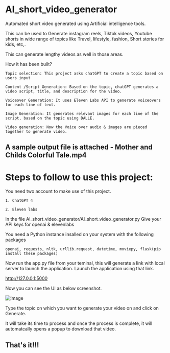 # AI_short_video_generator
Automated short video generated using Artificial intelligence tools.

This can be used to Generate instagram reels, Tiktok videos, Youtube shorts in wide range of topics like Travel, lifestyle, fashion, Short stories for kids, etc,.

This can generate lengthy videos as well in those areas.

How it has been built?

    Topic selection: This project asks chatGPT to create a topic based on users input
    
    Content /Script Generation: Based on the topic, chatGPT generates a video script, title, and description for the video.
    
    Voiceover Generation: It uses Eleven Labs API to generate voiceovers for each line of text.
    
    Image Generation: It generates relevant images for each line of the script, based on the topic using DALLE.
    
    Video generation: Now the Voice over audio & images are pieced together to generate video.


## A sample output file is attached - Mother and Childs Colorful Tale.mp4

# Steps to follow to use this project:

You need two account to make use of this project.

    1. ChatGPT 4
    
    2. Eleven labs
    
In the file AI_short_video_generator/AI_short_video_generator.py Give your API keys for openai & elevenlabs

You need a Python instance insalled on your system with the following packages

    openai, requests, nltk, urllib.request, datetime, moviepy, flask(pip install these packages)
    
Now run the app.py file from your teminal, this will generate a link with local server to launch the application. Launch the application using that link.

http://127.0.0.1:5000

Now you can see the UI as below screenshot.

![image](https://user-images.githubusercontent.com/21278131/235863659-b171323d-ae18-4455-a528-7deeed78b595.png)

Type the topic on which you want to generate your video on and click on Generate.

It will take its time to process and once the process is complete, it will automatcally opens a popup to download that video.

   ## That's it!!!
